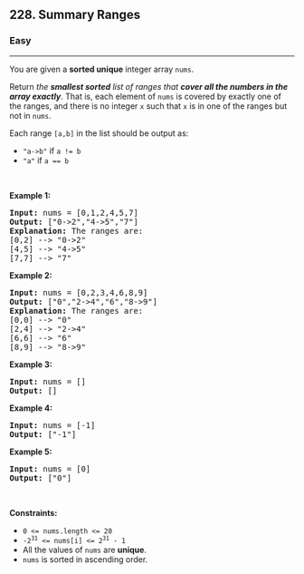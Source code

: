<h2>228. Summary Ranges</h2><h3>Easy</h3><hr><div style="user-select: auto;"><p style="user-select: auto;">You are given a <strong style="user-select: auto;">sorted unique</strong> integer array <code style="user-select: auto;">nums</code>.</p>

<p style="user-select: auto;">Return <em style="user-select: auto;">the <strong style="user-select: auto;">smallest sorted</strong> list of ranges that <strong style="user-select: auto;">cover all the numbers in the array exactly</strong></em>. That is, each element of <code style="user-select: auto;">nums</code> is covered by exactly one of the ranges, and there is no integer <code style="user-select: auto;">x</code> such that <code style="user-select: auto;">x</code> is in one of the ranges but not in <code style="user-select: auto;">nums</code>.</p>

<p style="user-select: auto;">Each range <code style="user-select: auto;">[a,b]</code> in the list should be output as:</p>

<ul style="user-select: auto;">
	<li style="user-select: auto;"><code style="user-select: auto;">"a-&gt;b"</code> if <code style="user-select: auto;">a != b</code></li>
	<li style="user-select: auto;"><code style="user-select: auto;">"a"</code> if <code style="user-select: auto;">a == b</code></li>
</ul>

<p style="user-select: auto;">&nbsp;</p>
<p style="user-select: auto;"><strong style="user-select: auto;">Example 1:</strong></p>

<pre style="user-select: auto;"><strong style="user-select: auto;">Input:</strong> nums = [0,1,2,4,5,7]
<strong style="user-select: auto;">Output:</strong> ["0-&gt;2","4-&gt;5","7"]
<strong style="user-select: auto;">Explanation:</strong> The ranges are:
[0,2] --&gt; "0-&gt;2"
[4,5] --&gt; "4-&gt;5"
[7,7] --&gt; "7"
</pre>

<p style="user-select: auto;"><strong style="user-select: auto;">Example 2:</strong></p>

<pre style="user-select: auto;"><strong style="user-select: auto;">Input:</strong> nums = [0,2,3,4,6,8,9]
<strong style="user-select: auto;">Output:</strong> ["0","2-&gt;4","6","8-&gt;9"]
<strong style="user-select: auto;">Explanation:</strong> The ranges are:
[0,0] --&gt; "0"
[2,4] --&gt; "2-&gt;4"
[6,6] --&gt; "6"
[8,9] --&gt; "8-&gt;9"
</pre>

<p style="user-select: auto;"><strong style="user-select: auto;">Example 3:</strong></p>

<pre style="user-select: auto;"><strong style="user-select: auto;">Input:</strong> nums = []
<strong style="user-select: auto;">Output:</strong> []
</pre>

<p style="user-select: auto;"><strong style="user-select: auto;">Example 4:</strong></p>

<pre style="user-select: auto;"><strong style="user-select: auto;">Input:</strong> nums = [-1]
<strong style="user-select: auto;">Output:</strong> ["-1"]
</pre>

<p style="user-select: auto;"><strong style="user-select: auto;">Example 5:</strong></p>

<pre style="user-select: auto;"><strong style="user-select: auto;">Input:</strong> nums = [0]
<strong style="user-select: auto;">Output:</strong> ["0"]
</pre>

<p style="user-select: auto;">&nbsp;</p>
<p style="user-select: auto;"><strong style="user-select: auto;">Constraints:</strong></p>

<ul style="user-select: auto;">
	<li style="user-select: auto;"><code style="user-select: auto;">0 &lt;= nums.length &lt;= 20</code></li>
	<li style="user-select: auto;"><code style="user-select: auto;">-2<sup style="user-select: auto;">31</sup> &lt;= nums[i] &lt;= 2<sup style="user-select: auto;">31</sup> - 1</code></li>
	<li style="user-select: auto;">All the values of <code style="user-select: auto;">nums</code> are <strong style="user-select: auto;">unique</strong>.</li>
	<li style="user-select: auto;"><code style="user-select: auto;">nums</code> is sorted in ascending order.</li>
</ul>
</div>